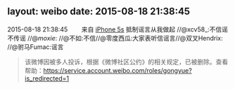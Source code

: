 layout: weibo
date: 2015-08-18 21:38:45
---
<meta name="referrer" content="no-referrer" />

2015-08-18 21:38:45  &nbsp;&nbsp;&nbsp;&nbsp;&nbsp;&nbsp; 来自 <a href="sinaweibo://customweibosource" rel="nofollow">iPhone 5s</a>
抵制谣言从我做起 //@xcv58_:不信谣不传谣 //@_moxie_: //@不如:不信//@零度西瓜:大家表听信谣言//@双叉Hendrix: //@驸马Fumac:谣言
>  该微博因被多人投诉，根据《微博社区公约》的相关规定，已被删除。查看帮助：https://service.account.weibo.com/roles/gongyue?is_redirected=1
